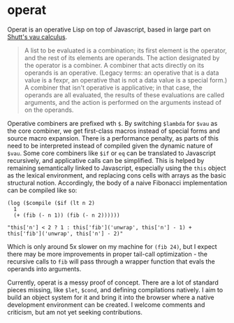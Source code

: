 # operat

Operat is an operative Lisp on top of Javascript, based in large part on [Shutt's vau calculus](https://fexpr.blogspot.com/2011/04/fexpr.html).

> A list to be evaluated is a combination; its first element is the operator, and the rest of its elements are operands.  The action designated by the operator is a combiner.  A combiner that acts directly on its operands is an operative.  (Legacy terms: an operative that is a data value is a fexpr, an operative that is not a data value is a special form.)  A combiner that isn't operative is applicative; in that case, the operands are all evaluated, the results of these evaluations are called arguments, and the action is performed on the arguments instead of on the operands.

Operative combiners are prefixed wth `$`. By switching `$lambda` for `$vau` as the core combiner, we get first-class macros instead of special forms and source macro expansion. There is a performance penalty, as parts of this need to be interpreted instead of compiled given the dynamic nature of `$vau`. Some core combiners like `$if` or `eq` can be translated to Javascript recursively, and applicative calls can be simplified. This is helped by remaining semantically linked to Javascript, especially using the `this` object as the lexical environment, and replacing cons cells with arrays as the basic structural notion. Accordingly, the body of a naive Fibonacci implementation can be compiled like so:


    (log ($compile ($if (lt n 2)
      1
      (+ (fib (- n 1)) (fib (- n 2))))))

    "this['n'] < 2 ? 1 : this['fib']('unwrap', this['n'] - 1) + this['fib']('unwrap', this['n'] - 2)"

Which is only around 5x slower on my machine for `(fib 24)`, but I expect there may be more improvements in proper tail-call optimization - the recursive calls to `fib` will pass through a wrapper function that evals the operands into arguments.

Currently, operat is a messy proof of concept. There are a lot of standard pieces missing, like `$let`, `$cond`, and defining compilations natively. I aim to build an object system for it and bring it into the browser where a native development environment can be created. I welcome comments and criticism, but am not yet seeking contributions.

